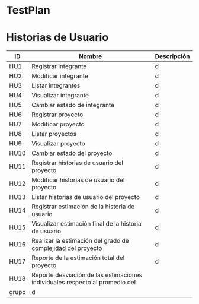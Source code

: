# TestPlan

# Historias de Usuario
| ID | Nombre | Descripción |
|--|-----|------|
| HU1| Registrar integrante| d |
| HU2| Modificar integrante| d |
| HU3| Listar integrantes| d |
| HU4| Visualizar integrante| d |
| HU5| Cambiar estado de integrante| d |
| HU6| Registrar proyecto| d |
| HU7| Modificar proyecto| d |
| HU8| Listar proyectos| d |
| HU9| Visualizar proyecto| d |
| HU10| Cambiar estado del proyecto| d |
| HU11| Registrar historias de usuario del proyecto| d |
| HU12| Modificar historias de usuario del proyecto| d |
| HU13| Listar historias de usuario del proyecto| d |
| HU14| Registrar estimación de la historia de usuario| d |
| HU15| Visualizar estimación final de la historia de usuario| d |
| HU16| Realizar la estimación del grado de complejidad del proyecto| d |
| HU17| Reporte de la estimación total del proyecto| d |
| HU18| Reporte desviación de las estimaciones individuales respecto al promedio del
grupo| d |